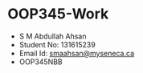 # OOP345-Work
- S M Abdullah Ahsan
- Student No: 131615239
- Email Id: smaahsan@myseneca.ca
- OOP345NBB
